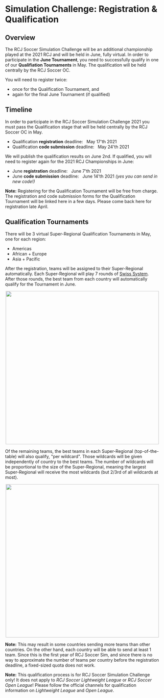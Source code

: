 # Simulation Challenge: Registration & Qualification

## Overview

The RCJ Soccer Simulation Challenge will be an additional championship played at the 2021 RCJ
and will be held in June, fully virtual. In order to participate in the **June Tournament**,
you need to successfully qualify in one of our **Qualifiation Tournaments** in May.
The qualification will be held centrally by the RCJ Soccer OC.

You will need to register twice:

- once for the Qualification Tournament, and
- again for the final June Tournament (if qualified)


## Timeline

In order to participate in the RCJ Soccer Simulation Challenge 2021 you must pass the Qualification
stage that will be held centrally by the RCJ Soccer OC in May.

- Qualification **registration** deadline: &nbsp; May 17'th 2021  
- Qualification **code submission** deadline: &nbsp; May 24'th 2021

We will publish the qualification results on June 2nd. If qualified, you will need to register
again for the 2021 RCJ Championships in June:

- June **registration** deadline: &nbsp; June 7'th 2021
- June **code submission** deadline: &nbsp; June 14'th 2021
_(yes you can send in new code!)_
 
**Note:** Registering for the Qualification Tournament will be free from charge.
The registration and code submission forms for the Qualification Tournament will be
linked here in a few days. Please come back here for registration late April.

## Qualification Tournaments

There will be 3 virtual Super-Regional Qualification Tournaments in May, one for each region:

- Americas
- African + Europe
- Asia + Pacific

After the registration, teams will be assigned to their Super-Regional automatically.
Each Super-Regional will play 7 rounds of [Swiss System](https://en.wikipedia.org/wiki/Swiss-system_tournament).
After those rounds, the best team from each country will automatically qualify
for the Tournament in June.

<img src="../images/qualification_scheme.png" style="width:500px; margin-left: auto; margin-right: auto; display:block;"/>

Of the remaining teams, the best teams in each Super-Regional (top-of-the-table)
will also qualify, "per wildcard".
Those wildcards will be given independently of country to the best teams.
The number of wildcards will be proportional to the size of the Super-Regional, meaning
the largest Super-Regional will receive the most wildcards (but 2/3rd of all wildcards at most).

<img src="../images/qualification_numbers.png" style="width:500px; margin-left: auto; margin-right: auto; display:block;"/>

**Note:** This may result in some countries sending more teams than other countries.
On the other hand, each country will be able to send at least 1 team.
Since this is the first year of RCJ Soccer Sim, and since there is no way to approximate the
number of teams per country before the registration deadline, a fixed-sized quota
does not work.


**Note:** This qualification process is for RCJ Soccer Simulation Challenge only!
It does not apply to *RCJ Soccer Lightweight League* or *RCJ Soccer Open League*!
Please follow the official channels for qualification information on
*Lightweight League* and *Open League*.
